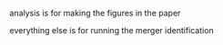 analysis is for making the figures in the paper

everything else is for running the merger identification
